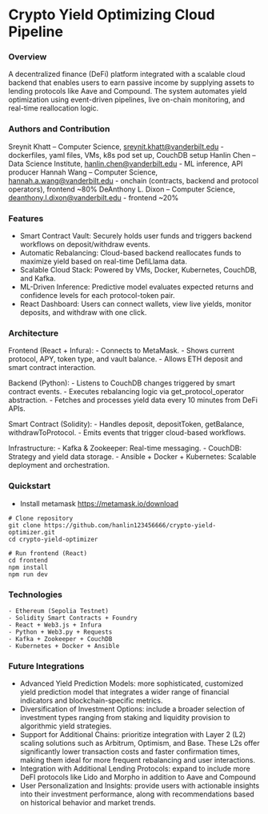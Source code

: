 # Crypto Yield Optimizing Cloud Pipeline

### Overview

A decentralized finance (DeFi) platform integrated with a scalable cloud backend that enables users to earn passive income by supplying assets to lending protocols like Aave and Compound. The system automates yield optimization using event-driven pipelines, live on-chain monitoring, and real-time reallocation logic.

### Authors and Contribution
Sreynit Khatt – Computer Science, sreynit.khatt@vanderbilt.edu - dockerfiles, yaml files, VMs, k8s pod set up, CouchDB setup
Hanlin Chen – Data Science Institute, hanlin.chen@vanderbilt.edu - ML inference, API producer
Hannah Wang – Computer Science, hannah.a.wang@vanderbilt.edu - onchain (contracts, backend and protocol operators), frontend ~80%
DeAnthony L. Dixon – Computer Science, deanthony.l.dixon@vanderbilt.edu - frontend ~20%

### Features

- Smart Contract Vault: Securely holds user funds and triggers backend workflows on deposit/withdraw events.
- Automatic Rebalancing: Cloud-based backend reallocates funds to maximize yield based on real-time DefiLlama data.
- Scalable Cloud Stack: Powered by VMs, Docker, Kubernetes, CouchDB, and Kafka.
- ML-Driven Inference: Predictive model evaluates expected returns and confidence levels for each protocol-token pair.
- React Dashboard: Users can connect wallets, view live yields, monitor deposits, and withdraw with one click.

### Architecture

Frontend (React + Infura):
    - Connects to MetaMask.
    - Shows current protocol, APY, token type, and vault balance.
    - Allows ETH deposit and smart contract interaction.

Backend (Python):
    - Listens to CouchDB changes triggered by smart contract events.
    - Executes rebalancing logic via get_protocol_operator abstraction.
    - Fetches and processes yield data every 10 minutes from DeFi APIs.

Smart Contract (Solidity):
    - Handles deposit, depositToken, getBalance, withdrawToProtocol.
    - Emits events that trigger cloud-based workflows.

Infrastructure:
    - Kafka & Zookeeper: Real-time messaging.
    - CouchDB: Strategy and yield data storage.
    - Ansible + Docker + Kubernetes: Scalable deployment and orchestration.


### Quickstart
- Install metamask https://metamask.io/download

```
# Clone repository
git clone https://github.com/hanlin123456666/crypto-yield-optimizer.git
cd crypto-yield-optimizer

# Run frontend (React)
cd frontend
npm install
npm run dev
```

### Technologies
    - Ethereum (Sepolia Testnet)
    - Solidity Smart Contracts + Foundry
    - React + Web3.js + Infura
    - Python + Web3.py + Requests
    - Kafka + Zookeeper + CouchDB
    - Kubernetes + Docker + Ansible

### Future Integrations
- Advanced Yield Prediction Models: more sophisticated, customized yield prediction model that integrates a wider range of financial indicators and blockchain-specific metrics.
- Diversification of Investment Options: include a broader selection of investment types ranging from staking and liquidity provision to algorithmic yield strategies. 
- Support for Additional Chains: prioritize integration with Layer 2 (L2) scaling solutions such as Arbitrum, Optimism, and Base. These L2s offer significantly lower transaction costs
and faster confirmation times, making them ideal for more frequent rebalancing and user interactions.
- Integration with Additional Lending Protocols: expand to include more DeFI protocols like Lido and Morpho in addition to Aave and Compound
- User Personalization and Insights: provide users with actionable insights into their investment performance, along with recommendations based on historical behavior and market trends.